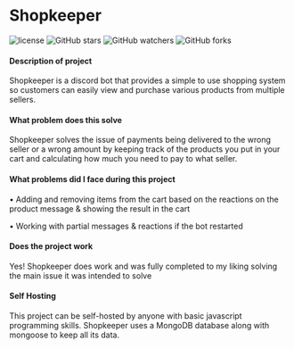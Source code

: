 # Shopkeeper

![license](https://img.shields.io/github/license/calebdelbridge/shopkeeper?style=for-the-badge) ![GitHub stars](https://img.shields.io/github/stars/calebdelbridge/shopkeeper?style=for-the-badge) ![GitHub watchers](https://img.shields.io/github/watchers/calebdelbridge/shopkeeper?style=for-the-badge) ![GitHub forks](https://img.shields.io/github/forks/calebdelbridge/shopkeeper?style=for-the-badge)

#### Description of project

Shopkeeper is a discord bot that provides a simple to use shopping system so customers can easily view and purchase various products from multiple sellers.

#### What problem does this solve

Shopkeeper solves the issue of payments being delivered to the wrong seller or a wrong amount by keeping track of the products you put in your cart and calculating how much you need to pay to what seller.

#### What problems did I face during this project

• Adding and removing items from the cart based on the reactions on the product message & showing the result in the cart

• Working with partial messages & reactions if the bot restarted

#### Does the project work

Yes! Shopkeeper does work and was fully completed to my liking solving the main issue it was intended to solve

#### Self Hosting

This project can be self-hosted by anyone with basic javascript programming skills. Shopkeeper uses a MongoDB database along with mongoose to keep all its data.
